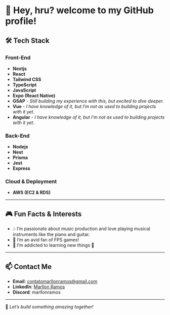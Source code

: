 # 🤠 Hey, hru? welcome to my GitHub profile! 

## 🛠️ Tech Stack

### Front-End
- **Nextjs**
- **React**
- **Tailwind CSS**
- **TypeScript**
- **JavaScript**
- **Expo (React Native)** 
- **GSAP** - *Still building my experience with this, but excited to dive deeper.*
- **Vue** - *I have knowledge of it, but I’m not as used to building projects with it yet.*
- **Angular** - *I have knowledge of it, but I’m not as used to building projects with it yet.*

### Back-End
- **Nodejs**
- **Nest**
- **Prisma**
- **Jest**
- **Express**

### Cloud & Deployment
- **AWS (EC2 & RDS)**

---

## 🎮 Fun Facts & Interests

- 🎶 I’m passionate about music production and love playing musical instruments like the piano and guitar.
- 🔫 I’m an avid fan of FPS games!
- 🧠 I’m addicted to learning new things 🤯

---

## 📫 Contact Me
- **Email**: [contatomarllonramos@gmail.com](mailto:contatomarllonramos@gmail.com)
- **LinkedIn**: [Marllon Ramos](https://www.linkedin.com/in/marllonramos/)
- **Discord**: marllonramos
---

🚀 *Let’s build something amazing together!*
